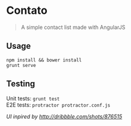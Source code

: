 # Contato
> A simple contact list made with AngularJS

## Usage
```
npm install && bower install
grunt serve
```
## Testing
Unit tests: `grunt test`  
E2E tests: `protractor protractor.conf.js`

*UI inpired by http://dribbble.com/shots/876515*